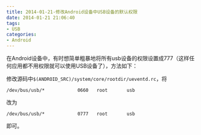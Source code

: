 ```yaml
---
title: 2014-01-21-修改Android设备中USB设备的默认权限
date: 2014-01-21 21:06:40
tags: 
- USB
categories: 
- Android
---
```


在Android设备中，有时想简单粗暴地将所有usb设备的权限设置成777（这样任何应用都不用权限就可以使用USB设备了），方法如下：

修改源码中``$(ANDROID_SRC)/system/core/rootdir/ueventd.rc``，将
```
/dev/bus/usb/*            0660   root       usb
```
改为
```
/dev/bus/usb/*            0777   root       usb
```

即可。
